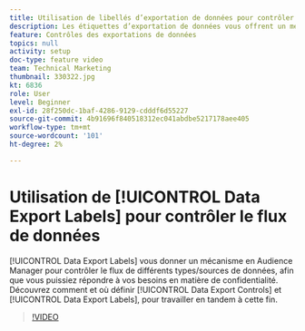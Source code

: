 ```yaml
---
title: Utilisation de libellés d’exportation de données pour contrôler le flux de données
description: Les étiquettes d’exportation de données vous offrent un mécanisme en Audience Manager pour contrôler le flux de différents types/sources de données, afin que vous puissiez répondre à vos exigences en matière de confidentialité. Découvrez comment et où définir les contrôles des exportations de données et les étiquettes d’exportation de données pour travailler en tandem à cette fin.
feature: Contrôles des exportations de données
topics: null
activity: setup
doc-type: feature video
team: Technical Marketing
thumbnail: 330322.jpg
kt: 6836
role: User
level: Beginner
exl-id: 28f250dc-1baf-4286-9129-cdddf6d55227
source-git-commit: 4b91696f840518312ec041abdbe5217178aee405
workflow-type: tm+mt
source-wordcount: '101'
ht-degree: 2%

---
```


# Utilisation de [!UICONTROL Data Export Labels] pour contrôler le flux de données

[!UICONTROL Data Export Labels] vous donner un mécanisme en Audience Manager pour contrôler le flux de différents types/sources de données, afin que vous puissiez répondre à vos besoins en matière de confidentialité. Découvrez comment et où définir [!UICONTROL Data Export Controls] et [!UICONTROL Data Export Labels], pour travailler en tandem à cette fin.

>[!VIDEO](https://video.tv.adobe.com/v/330322/?quality=12&learn=on)
